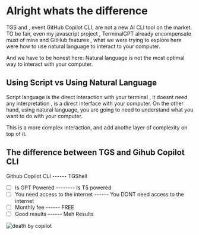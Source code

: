 # Alright whats the difference

TGS and , event GitHub Copilot CLI, are not a new AI CLI tool on the market. TO be fair, even my javascript project , TerminalGPT already encompensate must of mine and GitHub features , what we were trying to explore here were how to use natural language to interact to your computer.

And we have to be honest here: Natural language is not the most optimal way to interact with your computer.

## Using Script vs Using Natural Language

Script language is the direct interaction with your terminal , it doesnt need any interpretation , is a direct interface with your computer. On the other hand, using natural language, you are going to need to understand what you want to do with your computer.

This is a more complex interaction, and add anothe layer of complexity on top of it.

## The difference between TGS and Gihub Copilot CLI

Github Copilot CLI ------ TGShell

- [ ] Is GPT Powered -------- Is T5 powered
- [ ] You need access to the internet ------ You DONT need access to the internet
- [ ] Monthly fee ------ FREE
- [ ] Good results ------ Meh Results

![death by copilot](https://github.com/jucasoliveira/pr_review/assets/11979969/9ebc1698-830e-4018-941d-5a8c358ee105)
